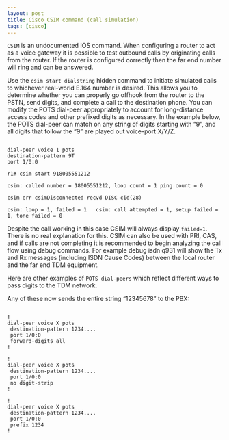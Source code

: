 ```yaml
---
layout: post
title: Cisco CSIM command (call simulation)
tags: [cisco]
---
```

`CSIM` is an undocumented IOS command.  When configuring a router to act as a voice gateway it is possible to test outbound calls by originating calls from the router.  If the router is configured correctly then the far end number will ring and can be answered.
<!--more-->
 Use the `csim start dialstring` hidden command to initiate simulated calls to whichever real-world E.164 number is desired. This allows you to determine whether you can properly go offhook from the router to the PSTN, send digits, and complete a call to the destination phone. You can modify the POTS dial-peer appropriately to account for long-distance access codes and other prefixed digits as necessary. In the example below, the POTS dial-peer can match on any string of digits starting with “9”, and all digits that follow the “9” are played out voice-port X/Y/Z.

```

dial-peer voice 1 pots
destination-pattern 9T
port 1/0:0

r1# csim start 918005551212

csim: called number = 18005551212, loop count = 1 ping count = 0

csim err csimDisconnected recvd DISC cid(28)

csim: loop = 1, failed = 1   csim: call attempted = 1, setup failed = 1, tone failed = 0

```

Despite the call working in this case CSIM will always display `failed=1`.  There is no real explanation for this.  CSIM can also be used with PRI, CAS, and if calls are not completing it is recommended to begin analyzing the call flow using debug commands. For example debug isdn q931 will show the Tx and Rx messages (including ISDN Cause Codes) between the local router and the far end TDM equipment.

Here are other examples of `POTS dial-peers` which reflect different ways to pass digits to the TDM network.

Any of these now sends the entire string “12345678” to the PBX:

```

!
dial-peer voice X pots
 destination-pattern 1234....
 port 1/0:0
 forward-digits all
!

!
dial-peer voice X pots
 destination-pattern 1234....
 port 1/0:0
 no digit-strip
!

!
dial-peer voice X pots
 destination-pattern 1234....
 port 1/0:0
 prefix 1234
!

```